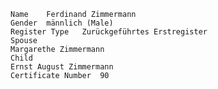     Name 	Ferdinand Zimmermann
    Gender 	männlich (Male)
    Register Type 	Zurückgeführtes Erstregister
    Spouse
    Margarethe Zimmermann
    Child
    Ernst August Zimmermann
    Certificate Number 	90
